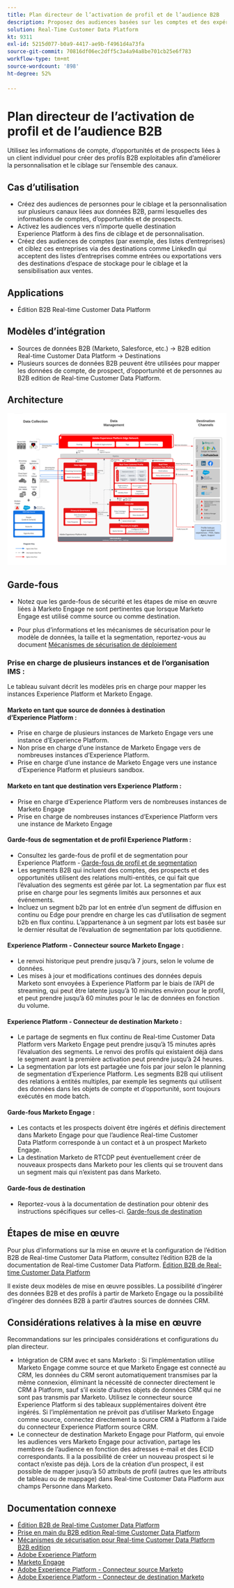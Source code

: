 ```yaml
---
title: Plan directeur de l’activation de profil et de l’audience B2B
description: Proposez des audiences basées sur les comptes et des expériences client centrées sur les profils grâce à Real-time Customer Data Platform.
solution: Real-Time Customer Data Platform
kt: 9311
exl-id: 5215d077-b0a9-4417-ae9b-f4961d4a73fa
source-git-commit: 70816df06ec2dff5c3a4a94a8be701cb25e6f783
workflow-type: tm+mt
source-wordcount: '898'
ht-degree: 52%

---
```


# Plan directeur de l’activation de profil et de l’audience B2B

Utilisez les informations de compte, d’opportunités et de prospects liées à un client individuel pour créer des profils B2B exploitables afin d’améliorer la personnalisation et le ciblage sur l’ensemble des canaux.

## Cas d’utilisation

* Créez des audiences de personnes pour le ciblage et la personnalisation sur plusieurs canaux liées aux données B2B, parmi lesquelles des informations de comptes, d’opportunités et de prospects.
* Activez les audiences vers n’importe quelle destination Experience Platform à des fins de ciblage et de personnalisation.
* Créez des audiences de comptes (par exemple, des listes d’entreprises) et ciblez ces entreprises via des destinations comme LinkedIn qui acceptent des listes d’entreprises comme entrées ou exportations vers des destinations d’espace de stockage pour le ciblage et la sensibilisation aux ventes.

## Applications

* Édition B2B Real-time Customer Data Platform

## Modèles d’intégration

* Sources de données B2B (Marketo, Salesforce, etc.) -> B2B edition Real-time Customer Data Platform -> Destinations
* Plusieurs sources de données B2B peuvent être utilisées pour mapper les données de compte, de prospect, d’opportunité et de personnes au B2B edition de Real-time Customer Data Platform.

## Architecture

![Architecture de référence pour le plan directeur d’activation B2B](assets/b2b-activation.png)

## Garde-fous

* Notez que les garde-fous de sécurité et les étapes de mise en œuvre liées à Marketo Engage ne sont pertinentes que lorsque Marketo Engage est utilisé comme source ou comme destination.

* Pour plus d’informations et les mécanismes de sécurisation pour le modèle de données, la taille et la segmentation, reportez-vous au document [ Mécanismes de sécurisation de déploiement ](../experience-platform/deployment/guardrails.md)


### Prise en charge de plusieurs instances et de l’organisation IMS :

Le tableau suivant décrit les modèles pris en charge pour mapper les instances Experience Platform et Marketo Engage.

#### Marketo en tant que source de données à destination d’Experience Platform :

* Prise en charge de plusieurs instances de Marketo Engage vers une instance d’Experience Platform.
* Non prise en charge d’une instance de Marketo Engage vers de nombreuses instances d’Experience Platform.
* Prise en charge d’une instance de Marketo Engage vers une instance d’Experience Platform et plusieurs sandbox.

#### Marketo en tant que destination vers Experience Platform :

* Prise en charge d’Experience Platform vers de nombreuses instances de Marketo Engage
* Prise en charge de nombreuses instances d’Experience Platform vers une instance de Marketo Engage

#### Garde-fous de segmentation et de profil Experience Platform :

* Consultez les garde-fous de profil et de segmentation pour Experience Platform - [Garde-fous de profil et de segmentation](https://experienceleague.adobe.com/docs/experience-platform/profile/guardrails.html?lang=fr)
* Les segments B2B qui incluent des comptes, des prospects et des opportunités utilisent des relations multi-entités, ce qui fait que l’évaluation des segments est gérée par lot. La segmentation par flux est prise en charge pour les segments limités aux personnes et aux événements.
* Incluez un segment b2b par lot en entrée d’un segment de diffusion en continu ou Edge pour prendre en charge les cas d’utilisation de segment b2b en flux continu. L’appartenance à un segment par lots est basée sur le dernier résultat de l’évaluation de segmentation par lots quotidienne.

#### Experience Platform - Connecteur source Marketo Engage :

* Le renvoi historique peut prendre jusqu’à 7 jours, selon le volume de données.
* Les mises à jour et modifications continues des données depuis Marketo sont envoyées à Experience Platform par le biais de l’API de streaming, qui peut être latente jusqu’à 10 minutes environ pour le profil, et peut prendre jusqu’à 60 minutes pour le lac de données en fonction du volume.

#### Experience Platform - Connecteur de destination Marketo :

* Le partage de segments en flux continu de Real-time Customer Data Platform vers Marketo Engage peut prendre jusqu’à 15 minutes après l’évaluation des segments. Le renvoi des profils qui existaient déjà dans le segment avant la première activation peut prendre jusqu’à 24 heures.
* La segmentation par lots est partagée une fois par jour selon le planning de segmentation d’Experience Platform. Les segments B2B qui utilisent des relations à entités multiples, par exemple les segments qui utilisent des données dans les objets de compte et d’opportunité, sont toujours exécutés en mode batch.

#### Garde-fous Marketo Engage :

* Les contacts et les prospects doivent être ingérés et définis directement dans Marketo Engage pour que l’audience Real-time Customer Data Platform corresponde à un contact et à un prospect Marketo Engage.
* La destination Marketo de RTCDP peut éventuellement créer de nouveaux prospects dans Marketo pour les clients qui se trouvent dans un segment mais qui n’existent pas dans Marketo.

#### Garde-fous de destination

* Reportez-vous à la documentation de destination pour obtenir des instructions spécifiques sur celles-ci. [Garde-fous de destination](https://experienceleague.adobe.com/docs/experience-platform/destinations/guardrails.html?lang=fr)


## Étapes de mise en œuvre

Pour plus d’informations sur la mise en œuvre et la configuration de l’édition B2B de Real-time Customer Data Platform, consultez l’édition B2B de la documentation de Real-time Customer Data Platform. [Édition B2B de Real-time Customer Data Platform](https://experienceleague.adobe.com/docs/experience-platform/rtcdp/b2b-overview.html?lang=fr)

Il existe deux modèles de mise en œuvre possibles. La possibilité d’ingérer des données B2B et des profils à partir de Marketo Engage ou la possibilité d’ingérer des données B2B à partir d’autres sources de données CRM.

## Considérations relatives à la mise en œuvre

Recommandations sur les principales considérations et configurations du plan directeur.

* Intégration de CRM avec et sans Marketo :
Si l’implémentation utilise Marketo Engage comme source et que Marketo Engage est connecté au CRM, les données du CRM seront automatiquement transmises par la même connexion, éliminant la nécessité de connecter directement le CRM à Platform, sauf s’il existe d’autres objets de données CRM qui ne sont pas transmis par Marketo. Utilisez le connecteur source Experience Platform si des tableaux supplémentaires doivent être ingérés. Si l’implémentation ne prévoit pas d’utiliser Marketo Engage comme source, connectez directement la source CRM à Platform à l’aide du connecteur Experience Platform source CRM.
* Le connecteur de destination Marketo Engage pour Platform, qui envoie les audiences vers Marketo Engage pour activation, partage les membres de l’audience en fonction des adresses e-mail et des ECID correspondants. Il a la possibilité de créer un nouveau prospect si le contact n’existe pas déjà. Lors de la création d’un prospect, il est possible de mapper jusqu’à 50 attributs de profil (autres que les attributs de tableau ou de mappage) dans Real-time Customer Data Platform aux champs Personne dans Marketo.

## Documentation connexe

* [Édition B2B de Real-time Customer Data Platform](https://experienceleague.adobe.com/docs/experience-platform/rtcdp/b2b-overview.html?lang=fr)
* [Prise en main du B2B edition Real-time Customer Data Platform](https://experienceleague.adobe.com/fr/docs/experience-platform/rtcdp/intro/rtcdpb2b-intro/b2b-tutorial)
* [Mécanismes de sécurisation pour Real-time Customer Data Platform B2B edition](https://experienceleague.adobe.com/fr/docs/experience-platform/rtcdp/intro/rtcdpb2b-intro/b2b-guardrails)
* [Adobe Experience Platform](https://experienceleague.adobe.com/docs/experience-platform.html?lang=fr)
* [Marketo Engage](https://experienceleague.adobe.com/docs/marketo/using/home.html?lang=fr)
* [Adobe Experience Platform - Connecteur source Marketo](https://experienceleague.adobe.com/docs/experience-platform/sources/connectors/adobe-applications/marketo/marketo.html?lang=fr)
* [Adobe Experience Platform - Connecteur de destination Marketo](https://experienceleague.adobe.com/docs/marketo/using/product-docs/core-marketo-concepts/smart-lists-and-static-lists/static-lists/push-an-adobe-experience-cloud-segment-to-a-marketo-static-list.html?lang=fr)
